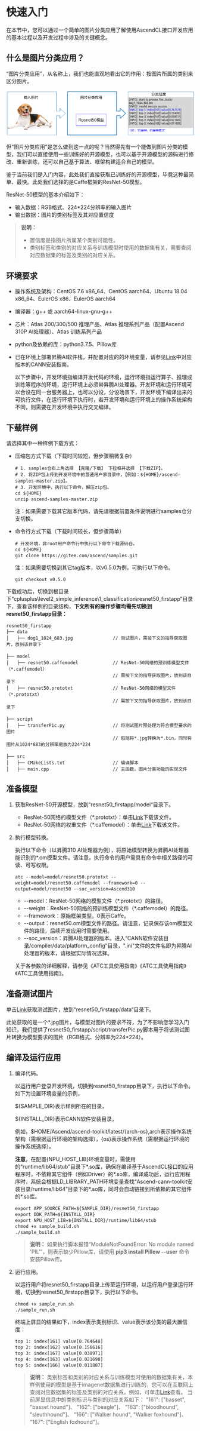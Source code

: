 # 快速入门<a name="ZH-CN_TOPIC_0000001273703989"></a>

在本节中，您可以通过一个简单的图片分类应用了解使用AscendCL接口开发应用的基本过程以及开发过程中涉及的关键概念。

## 什么是图片分类应用？<a name="zh-cn_topic_0000001225510872_zh-cn_topic_0000001086737739_section359516351284"></a>

“图片分类应用”，从名称上，我们也能直观地看出它的作用：按图片所属的类别来区分图片。

![输入图片说明](README_fig.png)

但“图片分类应用”是怎么做到这一点的呢？当然得先有一个能做到图片分类的模型，我们可以直接使用一些训练好的开源模型，也可以基于开源模型的源码进行修改、重新训练，还可以自己基于算法、框架构建适合自己的模型。

鉴于当前我们是入门内容，此处我们直接获取已训练好的开源模型，毕竟这种最简单、最快。此处我们选择的是Caffe框架的ResNet-50模型。

ResNet-50模型的基本介绍如下：

-   输入数据：RGB格式、224\*224分辨率的输入图片
-   输出数据：图片的类别标签及其对应置信度

> **说明：** 
>-   置信度是指图片所属某个类别可能性。
>-   类别标签和类别的对应关系与训练模型时使用的数据集有关，需要查阅对应数据集的标签及类别的对应关系。

## 环境要求<a id ="zh-cn_topic_0000001225510872_section3324848134412"></a>

-   操作系统及架构：CentOS 7.6 x86\_64、CentOS aarch64、Ubuntu 18.04 x86\_64、EulerOS x86、EulerOS aarch64
-   编译器：g++ 或 aarch64-linux-gnu-g++
-   芯片：Atlas 200/300/500 推理产品、Atlas 推理系列产品（配置Ascend 310P AI处理器）、Atlas 训练系列产品
-   python及依赖的库：python3.7.5、Pillow库
-   已在环境上部署昇腾AI软件栈，并配置对应的的环境变量，请参见[Link](https://www.hiascend.com/document)中对应版本的CANN安装指南。  
    
    以下步骤中，开发环境指编译开发代码的环境，运行环境指运行算子、推理或训练等程序的环境，运行环境上必须带昇腾AI处理器。开发环境和运行环境可以合设在同一台服务器上，也可以分设，分设场景下，开发环境下编译出来的可执行文件，在运行环境下执行时，若开发环境和运行环境上的操作系统架构不同，则需要在开发环境中执行交叉编译。

## 下载样例<a name="zh-cn_topic_0000001225510872_section127115612012"></a>

请选择其中一种样例下载方式：

-   压缩包方式下载（下载时间较短，但步骤稍微复杂）

    ```
    # 1. samples仓右上角选择 【克隆/下载】 下拉框并选择 【下载ZIP】。     
    # 2. 将ZIP包上传到开发环境中的普通用户家目录中，【例如：${HOME}/ascend-samples-master.zip】。      
    # 3. 开发环境中，执行以下命令，解压zip包。      
    cd ${HOME}     
    unzip ascend-samples-master.zip
    ```

    注：如果需要下载其它版本代码，请先请根据前置条件说明进行samples仓分支切换。

-   命令行方式下载（下载时间较长，但步骤简单）

    ```
    # 开发环境，非root用户命令行中执行以下命令下载源码仓。    
    cd ${HOME}     
    git clone https://gitee.com/ascend/samples.git
    ```

    注：如果需要切换到其它tag版本，以v0.5.0为例，可执行以下命令。

    ```
    git checkout v0.5.0
    ```


下载成功后，切换到根目录下“cplusplus\\level2\_simple\_inference\\1\_classification\\resnet50_firstapp”目录下，查看该样例的目录结构，**下文所有的操作步骤均需先切换到resnet50_firstapp目录**：

```
resnet50_firstapp
├── data
│   ├── dog1_1024_683.jpg               // 测试图片，需按下文的指导获取图片，放到该目录下

├── model
│   ├── resnet50.caffemodel             // ResNet-50网络的预训练模型文件（*.caffemodel）
                                        // 需按下文的指导获取图片，放到该目录下
│   ├── resnet50.prototxt               // ResNet-50网络的模型文件（*.prototxt） 
                                        // 需按下文的指导获取图片，放到该目录下                  

├── script
│   ├── transferPic.py                  // 将测试图片预处理为符合模型要求的图片
                                        // 包括将*.jpg转换为*.bin，同时将图片从1024*683的分辨率缩放为224*224

├── src
│   ├── CMakeLists.txt                  // 编译脚本
│   ├── main.cpp                        // 主函数，图片分类功能的实现文件
```

## 准备模型<a name="zh-cn_topic_0000001225510872_zh-cn_topic_0000001086737739_section1031118381687"></a>

1.  获取ResNet-50开源模型，放到“resnet50_firstapp/model“目录下。
    -   ResNet-50网络的模型文件（\*.prototxt）：单击[Link](https://obs-9be7.obs.cn-east-2.myhuaweicloud.com/003_Atc_Models/AE/ATC%20Model/resnet50/resnet50.prototxt)下载该文件。
    -   ResNet-50网络的权重文件（\*.caffemodel）：单击[Link](https://obs-9be7.obs.cn-east-2.myhuaweicloud.com/003_Atc_Models/AE/ATC%20Model/resnet50/resnet50.caffemodel)下载该文件。

2.  执行模型转换。

    执行以下命令（以昇腾310 AI处理器为例），将原始模型转换为昇腾AI处理器能识别的\*.om模型文件。请注意，执行命令的用户需具有命令中相关路径的可读、可写权限。

    ```
    atc --model=model/resnet50.prototxt --weight=model/resnet50.caffemodel --framework=0 --output=model/resnet50 --soc_version=Ascend310
    ```

    -   --model：ResNet-50网络的模型文件（\*.prototxt）的路径。
    -   --weight：ResNet-50网络的预训练模型文件（\*.caffemodel）的路径。
    -   --framework：原始框架类型。0表示Caffe。
    -   --output：resnet50.om模型文件的路径。请注意，记录保存该om模型文件的路径，后续开发应用时需要使用。
    -   --soc\_version：昇腾AI处理器的版本。进入“CANN软件安装目录/compiler/data/platform_config”目录，".ini"文件的文件名即为昇腾AI处理器的版本，请根据实际情况选择。

    关于各参数的详细解释，请参见《ATC工具使用指南》《ATC工具使用指南》《ATC工具使用指南》。

## 准备测试图片<a name="zh-cn_topic_0000001225510872_zh-cn_topic_0000001086737739_section367813220018"></a>

单击[Link](https://obs-9be7.obs.cn-east-2.myhuaweicloud.com/models/aclsample/dog1_1024_683.jpg)获取测试图片，放到“resnet50_firstapp/data“目录下。

此处获取的是一个\*.jpg图片，与模型对图片的要求不符，为了不影响您学习入门知识，我们提供了resnet50_firstapp/script/transferPic.py脚本用于将该测试图片转换为模型要求的图片（RGB格式、分辨率为224\*224）。


## 编译及运行应用<a name="zh-cn_topic_0000001225510872_section7235555174011"></a>

1.  编译代码。

    以运行用户登录开发环境，切换到resnet50_firstapp目录下，执行以下命令。
    如下为设置环境变量的示例，

    \$\{SAMPLE_DIR\}表示样例所在的目录，

    \$\{INSTALL_DIR\}表示CANN软件安装目录，

    例如，$HOME/Ascend/ascend-toolkit/latest/{arch-os},arch表示操作系统架构（需根据运行环境的架构选择），{os}表示操作系统（需根据运行环境的操作系统选择）。
    
    **注意**，在配置{NPU_HOST_LIB}环境变量时，需使用的“runtime/lib64/stub”目录下*.so库，确保在编译基于AscendCL接口的应用程序时，不依赖其它组件（例如Driver）的*.so库，编译成功后，运行应用程序时，系统会根据LD_LIBRARY_PATH环境变量查找“Ascend-cann-toolkit安装目录/runtime/lib64”目录下的*.so库，同时会自动链接到所依赖的其它组件的*.so库。

    ```
    export APP_SOURCE_PATH=${SAMPLE_DIR}/resnet50_firstapp
    export DDK_PATH=${INSTALL_DIR}
    export NPU_HOST_LIB=${INSTALL_DIR}/runtime/lib64/stub
    chmod +x sample_build.sh
    ./sample_build.sh
    ```
    >**说明：** 
    >如果执行脚本报错“ModuleNotFoundError: No module named 'PIL'”，则表示缺少Pillow库，请使用 **pip3 install Pillow --user** 命令安装Pillow库。



2.  运行应用。

    以运行用户将resnet50_firstapp目录上传至运行环境，以运行用户登录运行环境，切换到resnet50_firstapp目录下，执行以下命令。

    ```
    chmod +x sample_run.sh
    ./sample_run.sh
    ```

    终端上屏显的结果如下，index表示类别标识、value表示该分类的最大置信度：

    ```
    top 1: index[161] value[0.764648]
    top 2: index[162] value[0.156616]
    top 3: index[167] value[0.038971]
    top 4: index[163] value[0.021698]
    top 5: index[166] value[0.011887]
    ```

    >**说明：** 
    >类别标签和类别的对应关系与训练模型时使用的数据集有关，本样例使用的模型是基于imagenet数据集进行训练的，您可以在互联网上查阅对应数据集的标签及类别的对应关系，例如，可单击[Link](https://blog.csdn.net/weixin_44676081/article/details/106755135)查看。
    >当前屏显信息中的类别标识与类别的对应关系如下：
    >"161": \["basset", "basset hound"\]、
    >"162": \["beagle"\]、
    >"163": \["bloodhound", "sleuthhound"\]、
    >"166": \["Walker hound", "Walker foxhound"\]、
    >"167": \["English foxhound"\]。

